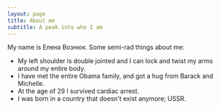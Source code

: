 ```yaml
---
layout: page
title: About me
subtitle: A peak into who I am
---
```


My name is Елена Вознюк. Some semi-rad things about me:

- My left shoulder is double jointed and I can lock and twist my arms around my entire body.
- I have met the entire Obama family, and got a hug from Barack and Michelle.
- At the age of 29 I survived cardiac arrest.
- I was born in a country that doesn't exist anymore; USSR.
